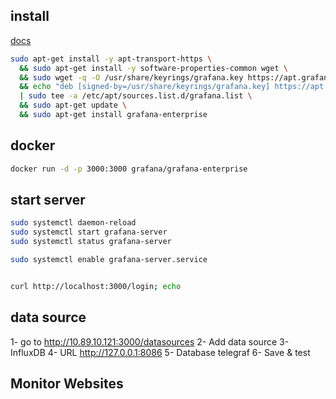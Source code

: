 ## install
[docs](https://grafana.com/docs/grafana/latest/setup-grafana/installation/debian/)
```bash
sudo apt-get install -y apt-transport-https \
  && sudo apt-get install -y software-properties-common wget \
  && sudo wget -q -O /usr/share/keyrings/grafana.key https://apt.grafana.com/gpg.key \
  && echo "deb [signed-by=/usr/share/keyrings/grafana.key] https://apt.grafana.com stable main" \
  | sudo tee -a /etc/apt/sources.list.d/grafana.list \
  && sudo apt-get update \
  && sudo apt-get install grafana-enterprise
```

## docker
```bash
docker run -d -p 3000:3000 grafana/grafana-enterprise
```


## start server
```bash
sudo systemctl daemon-reload
sudo systemctl start grafana-server
sudo systemctl status grafana-server

sudo systemctl enable grafana-server.service


curl http://localhost:3000/login; echo 
```

## data source
1- go to http://10.89.10.121:3000/datasources
2- Add data source
3- InfluxDB
4- URL http://127.0.0.1:8086
5- Database telegraf
6- Save & test


## Monitor Websites
